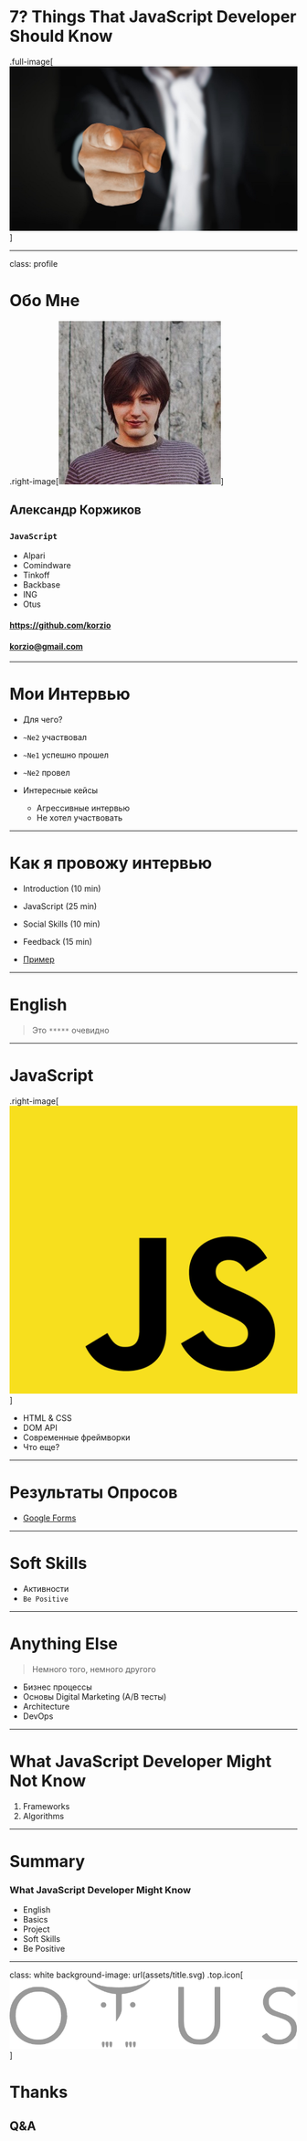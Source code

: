 # 7? Things That JavaScript Developer Should Know

.full-image[
![](assets/interview.jpeg)
]

---

class: profile

# Обо Мне

.right-image[![img](assets/team/alex.jpg)]

## Александр Коржиков
### `JavaScript` 

- Alpari
- Comindware
- Tinkoff
- Backbase
- ING
- Otus

#### https://github.com/korzio 
#### korzio@gmail.com 
---

# Мои Интервью

- Для чего?

- `~Ne2` участвовал
- `~Ne1` успешно прошел
- `~Ne2` провел

- Интересные кейсы
  - Агрессивные интервью
  - Не хотел участвовать

---

# Как я провожу интервью

- Introduction (10 min)
- JavaScript (25 min)
- Social Skills (10 min)
- Feedback (15 min)

- [Пример](https://docs.google.com/spreadsheets/d/1KRiFwmYYCuW2FRbt_Gw9Rr6hREJsyDeS6sL0Evniyhs/edit#gid=2093294749)

---

# English

> Это `*****` очевидно

---

# JavaScript

.right-image[![JS](assets/js.png)]

- HTML & CSS
- DOM API
- Современные фреймворки
- Что еще?

---

# Результаты Опросов

- [Google Forms](https://docs.google.com/forms/d/1n-JWEcZAu6X1bTCDMQXwFhMPHHQq5pi3n8E8FMHsmtM/edit#responses)

---

# Soft Skills

- Активности
- `Be Positive`

---

# Anything Else

> Немного того, немного другого

- Бизнес процессы
- Основы Digital Marketing (A/B тесты)
- Architecture
- DevOps

---

# What JavaScript Developer Might Not Know

1. Frameworks
2. Algorithms

---

# Summary

### What JavaScript Developer Might Know

- English
- Basics
- Project
- Soft Skills
- Be Positive

---

class: white
background-image: url(assets/title.svg)
.top.icon[![otus main](assets/otus-2.png)]

# Thanks
## Q&A